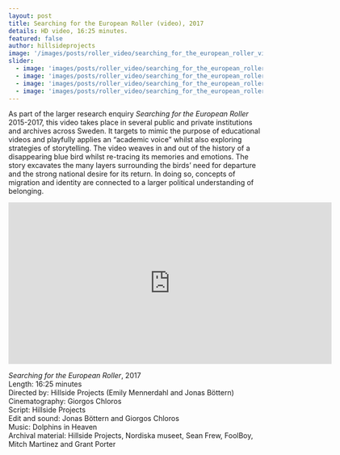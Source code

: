```yaml
---
layout: post
title: Searching for the European Roller (video), 2017
details: HD video, 16:25 minutes.
featured: false
author: hillsideprojects
image: '/images/posts/roller_video/searching_for_the_european_roller_video_2.jpg'
slider:
  - image: 'images/posts/roller_video/searching_for_the_european_roller_video_1.jpg'
  - image: 'images/posts/roller_video/searching_for_the_european_roller_video_2.jpg'
  - image: 'images/posts/roller_video/searching_for_the_european_roller_video_3.jpg'
  - image: 'images/posts/roller_video/searching_for_the_european_roller_video_4.jpg'
---
```


As part of the larger research enquiry _Searching for the European Roller_ 2015-2017, this video takes place in several public and private institutions and archives across Sweden. It targets to mimic the purpose of educational videos and playfully applies an “academic voice” whilst also exploring strategies of storytelling. The video weaves in and out of the history of a disappearing blue bird whilst re-tracing its memories and emotions. The story excavates the many layers surrounding the birds’ need for departure and the strong national desire for its return. In doing so, concepts of migration and identity are connected to a larger political understanding of belonging.

<iframe src="https://player.vimeo.com/video/186178075?color=ffffff&title=0&byline=0&portrait=0" width="640" height="320" frameborder="0" webkitallowfullscreen mozallowfullscreen allowfullscreen></iframe>

_Searching for the European Roller_, 2017<br/>
Length: 16:25 minutes<br/>
Directed by: Hillside Projects (Emily Mennerdahl and Jonas Böttern)<br/>
Cinematography: Giorgos Chloros<br/>
Script: Hillside Projects<br/>
Edit and sound: Jonas Böttern and Giorgos Chloros<br/>
Music: Dolphins in Heaven<br/>
Archival material: Hillside Projects, Nordiska museet, Sean Frew, FoolBoy, Mitch Martinez and Grant Porter

